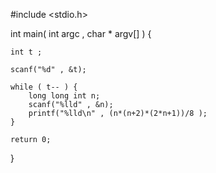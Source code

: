 #include <stdio.h>

int main( int argc , char * argv[] ) {

	int t ;

	scanf("%d" , &t);

	while ( t-- ) {
		long long int n;
		scanf("%lld" , &n);
		printf("%lld\n" , (n*(n+2)*(2*n+1))/8 );
	}

	return 0;
}
